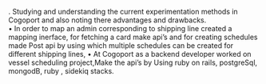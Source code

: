 . Studying and understanding the current experimentation methods in Cogoport
and also noting there advantages and drawbacks.</br>
• In order to map an admin corresponding to shipping line created a mapping inerface,
for fetching a card make api’s and for creating schedules made Post api by
using which multiple schedules can be created for different shipping lines,
• At Cogoport as a backend developer worked on vessel scheduling project,Make
the api’s by Using ruby on rails, postgreSql, mongodB, ruby , sidekiq stacks.
